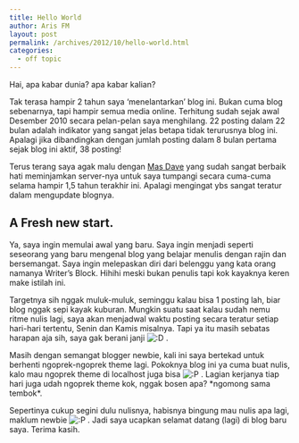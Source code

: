 ```yaml
---
title: Hello World
author: Aris FM
layout: post
permalink: /archives/2012/10/hello-world.html
categories:
  - off topic
---
```

Hai, apa kabar dunia? apa kabar kalian?

Tak terasa hampir 2 tahun saya &#8216;menelantarkan&#8217; blog ini. Bukan cuma blog sebenarnya, tapi hampir semua media online. Terhitung sudah sejak awal Desember 2010 secara pelan-pelan saya menghilang. 22 posting dalam 22 bulan adalah indikator yang sangat jelas betapa tidak terurusnya blog ini. Apalagi jika dibandingkan dengan jumlah posting dalam 8 bulan pertama sejak blog ini aktif, 38 posting!

Terus terang saya agak malu dengan [Mas Dave][1] yang sudah sangat berbaik hati meminjamkan server-nya untuk saya tumpangi secara cuma-cuma selama hampir 1,5 tahun terakhir ini. Apalagi mengingat ybs sangat teratur dalam mengupdate blognya.

## A Fresh new start.

Ya, saya ingin memulai awal yang baru. Saya ingin menjadi seperti seseorang yang baru mengenal blog yang belajar menulis dengan rajin dan bersemangat. Saya ingin melepaskan diri dari belenggu yang kata orang namanya Writer&#8217;s Block. Hihihi meski bukan penulis tapi kok kayaknya keren make istilah ini.

Targetnya sih nggak muluk-muluk, seminggu kalau bisa 1 posting lah, biar blog nggak sepi kayak kuburan. Mungkin suatu saat kalau sudah nemu ritme nulis lagi, saya akan menjadwal waktu posting secara teratur setiap hari-hari tertentu, Senin dan Kamis misalnya. Tapi ya itu masih sebatas harapan aja sih, saya gak berani janji <img src='http://i1.wp.com/cekerholic.com/wp-includes/images/smilies/icon_biggrin.gif?w=604' alt=':D' class='wp-smiley' data-recalc-dims="1" /> .

Masih dengan semangat blogger newbie, kali ini saya bertekad untuk berhenti ngoprek-ngoprek theme lagi. Pokoknya blog ini ya cuma buat nulis, kalo mau ngoprek theme di localhost juga bisa <img src='http://i2.wp.com/cekerholic.com/wp-includes/images/smilies/icon_razz.gif?w=604' alt=':P' class='wp-smiley' data-recalc-dims="1" /> . Lagian kerjanya tiap hari juga udah ngoprek theme kok, nggak bosen apa? \*ngomong sama tembok\*.

Sepertinya cukup segini dulu nulisnya, habisnya bingung mau nulis apa lagi, maklum newbie <img src='http://i2.wp.com/cekerholic.com/wp-includes/images/smilies/icon_razz.gif?w=604' alt=':P' class='wp-smiley' data-recalc-dims="1" /> . Jadi saya ucapkan selamat datang (lagi) di blog baru saya. Terima kasih.

 [1]: http://donnyverdian.net/
